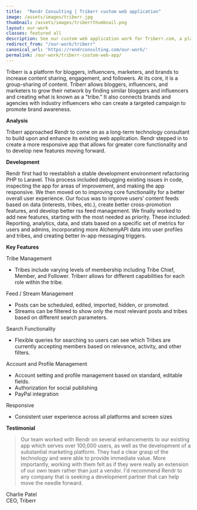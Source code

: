 ```yaml
---
title:  "Rendr Consulting | Triberr custom web application"
image: /assets/images/triberr.jpg
thumbnail: /assets/images/triberrthumbnail.png
layout: our-work
classes: featured all
description: See our custom web application work for Triberr.com, a platform for content influencers.
redirect_from: "/our-work/triberr"
canonical_url: 'https://rendrconsulting.com/our-work/'
permalink: /our-work/triberr-custom-web-app/
---
```

Triberr is a platform for bloggers, influencers, marketers, and brands to increase content sharing, engagement, and followers. At its core, it is a group-sharing of content. Triberr allows bloggers, influencers, and marketers to grow their network by finding similar bloggers and influencers and creating what is known as a "tribe." It also connects brands and agencies with industry influencers who can create a targeted campaign to promote brand awareness. 

**Analysis**

Triberr approached Rendr to come on as a long-term technology consultant to build upon and enhance its existing web application. Rendr stepped in to create a more responsive app that allows for greater core functionality and to develop new features moving forward. 

**Development**

Rendr first had to reestablish a stable development environment refactoring PHP to Laravel. This process included debugging existing issues in code, inspecting the app for areas of improvement, and making the app responsive. We then moved on to improving core functionality for a better overall user experience. Our focus was to improve users’ content feeds based on data (interests, tribes, etc.), create better cross-promotion features, and develop better rss feed management. We finally worked to add new features, starting with the most needed as priority. These included: Reporting, analytics, data, and stats based on a specific set of metrics for users and admins, incorporating more AlchemyAPI data into user profiles and tribes, and creating better in-app messaging triggers. 

**Key Features**

Tribe Management

- Tribes include varying levels of membership including Tribe Chief, Member, and Follower. Triberr allows for different capabilities for each role within the tribe.

Feed / Stream Management

- Posts can be scheduled, edited, imported, hidden, or promoted.
- Streams can be filtered to show only the most relevant posts and tribes based on different search parameters.

Search Functionality

- Flexible queries for searching so users can see which Tribes are currently accepting members based on relevance, activity, and other filters.

Account and Profile Management

- Account setting and profile management based on standard, editable fields.
- Authorization for social publishing
- PayPal integration

Responsive

- Consistent user experience across all platforms and screen sizes

**Testimonial**

<blockquote>Our team worked with Rendr on several enhancements to our existing app which serves over 100,000 users, as well as the development of a substantial marketing platform. They had a clear grasp of the technology and were able to provide immediate value. More importantly, working with them felt as if they were really an extension of our own team rather than just a vendor. I'd recommend Rendr to any company that is seeking a development partner that can help move the needle forward.</blockquote>

<p class="center-text">Charlie Patel<br>CEO, Triberr</p>
